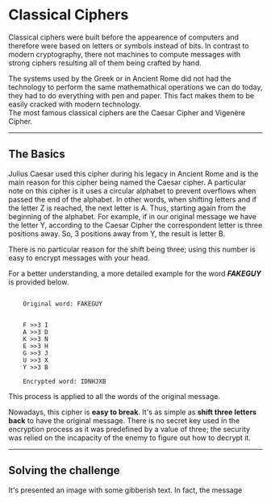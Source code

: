 

# Classical Ciphers

Classical ciphers were built before the appearence of computers and therefore were based on letters or symbols instead of bits. In contrast to modern cryptography, there not machines to compute messages with strong ciphers resulting all of them being crafted by hand. 

The systems used by the Greek or in Ancient Rome did not had the technology to perform the same mathemathical operations we can do today, they had to do everything with pen and paper. This fact makes them to be easily cracked with modern technology.  
The most famous classical ciphers are the Caesar Cipher and Vigenère Cipher.

---

## The Basics

Julius Caesar used this cipher during his legacy in Ancient Rome and is the main reason for this cipher being named the Caesar cipher. A particular note on this cipher is it uses a circular alphabet to prevent overflows when passed the end of the alphabet. In other words, when shifting letters and if the letter Z is reached, the next letter is A. Thus, starting again from the beginning of the alphabet. For example, if in our original message we have the letter Y, according to the Caesar Cipher the correspondent letter is three positions away. So, 3 positions away from Y, the result is letter B.

There is no particular reason for the shift being three; using this number is easy to encrypt messages with your head. 

For a better understanding, a more detailed example for the word **_FAKEGUY_** is provided below.


```

    Original word: FAKEGUY
    
    
    F >>3 I
    A >>3 D
    K >>3 N
    E >>3 H
    G >>3 J
    U >>3 X
    Y >>3 B
    
    Encrypted word: IDNHJXB

```
This process is applied to all the words of the original message.

Nowadays, this cipher is **easy to break**. It's as simple as **shift three letters back** to have the original message. There is no secret key used in the encryption process as it was predefined by a value of three; the security was relied on the incapacity of the enemy to figure out how to decrypt it.

---

## Solving the challenge

It's presented an image with some gibberish text. In fact, the message 